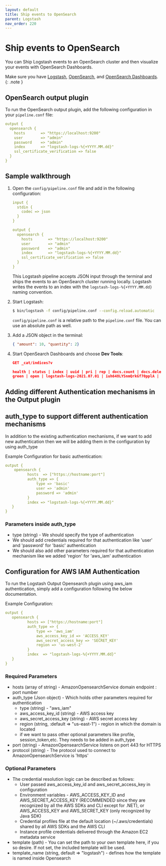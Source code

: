 ```yaml
---
layout: default
title: Ship events to OpenSearch
parent: Logstash
nav_order: 220
---
```


# Ship events to OpenSearch

You can Ship Logstash events to an OpenSearch cluster and then visualize your events with OpenSearch Dashboards.

Make sure you have [Logstash]({{site.url}}{{site.baseurl}}/clients/logstash/index/#install-logstash), [OpenSearch]({{site.url}}{{site.baseurl}}/opensearch/install/index/), and [OpenSearch Dashboards]({{site.url}}{{site.baseurl}}/dashboards/install/index/).
{: .note }

## OpenSearch output plugin

To run the OpenSearch output plugin, add the following configuration in your `pipeline.conf` file:

```yml
output {
  opensearch {
    hosts       => "https://localhost:9200"
    user        => "admin"
    password    => "admin"
    index       => "logstash-logs-%{+YYYY.MM.dd}"
    ssl_certificate_verification => false
  }
}
```


## Sample walkthrough

1.  Open the `config/pipeline.conf` file and add in the following configuration:

    ```yml
    input {
      stdin {
        codec => json
      }
    }

    output {
      opensearch {
        hosts       => "https://localhost:9200"
        user        => "admin"
        password    => "admin"
        index       => "logstash-logs-%{+YYYY.MM.dd}"
        ssl_certificate_verification => false
      }
    }
    ```

    This Logstash pipeline accepts JSON input through the terminal and ships the events to an OpenSearch cluster running locally. Logstash writes the events to an index with the `logstash-logs-%{+YYYY.MM.dd}` naming convention.

2. Start Logstash:

    ```bash
    $ bin/logstash -f config/pipeline.conf --config.reload.automatic
    ```

    `config/pipeline.conf` is a relative path to the `pipeline.conf` file. You can use an absolute path as well.

3. Add a JSON object in the terminal:

    ```json
    { "amount": 10, "quantity": 2}
    ```

4. Start OpenSearch Dashboards and choose **Dev Tools**:

    ```json
    GET _cat/indices?v

    health | status | index | uuid | pri | rep | docs.count | docs.deleted | store.size | pri.store.size
    green | open | logstash-logs-2021.07.01 | iuh648LYSnmQrkGf70pplA | 1 | 1 | 1 | 0 | 10.3kb | 5.1kb
    ```

## Adding different Authentication mechanisms in the Output plugin

## auth_type to support different authentication mechanisms

In addition to the existing authentication mechanisms, if we want to add new authentication then we will be adding them in the configuration by using auth_type

Example Configuration for basic authentication:

```yml
output {    
    opensearch {        
          hosts  => ["https://hostname:port"]     
          auth_type => {            
              type => 'basic'           
              user => 'admin'           
              password => 'admin'           
          }             
          index => "logstash-logs-%{+YYYY.MM.dd}"       
   }            
}               
```
### Parameters inside auth_type

- type (string) - We should specify the type of authentication
- We should add credentials required for that authentication like 'user' and 'password' for 'basic' authentication
- We should also add other parameters required for that authentication mechanism like we added 'region' for 'aws_iam' authentication

## Configuration for AWS IAM Authentication

To run the Logstash Output Opensearch plugin using aws_iam authentication, simply add a configuration following the below documentation.

Example Configuration:

```yml
output {        
   opensearch {     
          hosts => ["https://hostname:port"]              
          auth_type => {    
              type => 'aws_iam'     
              aws_access_key_id => 'ACCESS_KEY'     
              aws_secret_access_key => 'SECRET_KEY'     
              region => 'us-west-2'         
          }         
          index  => "logstash-logs-%{+YYYY.MM.dd}"      
   }            
}
```

### Required Parameters

- hosts (array of string) - AmazonOpensearchService domain endpoint : port number
- auth_type (Json object) - Which holds other parameters required for authentication
    - type (string) - "aws_iam"
    - aws_access_key_id (string) - AWS access key
    - aws_secret_access_key (string) - AWS secret access key
    - region (string, :default => "us-east-1") - region in which the domain is located
    - if we want to pass other optional parameters like profile, session_token,etc. They needs to be added in auth_type
- port (string) - AmazonOpensearchService listens on port 443 for HTTPS
- protocol (string) - The protocol used to connect to AmazonOpensearchService is 'https'

### Optional Parameters
- The credential resolution logic can be described as follows:
    - User passed aws_access_key_id and aws_secret_access_key in configuration
    - Environment variables - AWS_ACCESS_KEY_ID and AWS_SECRET_ACCESS_KEY (RECOMMENDED since they are recognized by all the AWS SDKs and CLI except for .NET), or AWS_ACCESS_KEY and AWS_SECRET_KEY (only recognized by Java SDK)
    - Credential profiles file at the default location (~/.aws/credentials) shared by all AWS SDKs and the AWS CLI
    - Instance profile credentials delivered through the Amazon EC2 metadata service
- template (path) - You can set the path to your own template here, if you so desire. If not set, the included template will be used.
- template_name (string, default => "logstash") - defines how the template is named inside Opensearch
